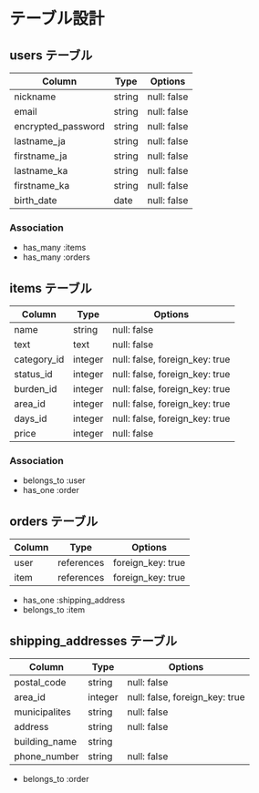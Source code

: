 # テーブル設計

## users テーブル

| Column              | Type   | Options     |
| ------------        | ------ | ----------- |
| nickname            | string | null: false |
| email               | string | null: false |
| encrypted_password  | string | null: false |
| lastname_ja         | string | null: false |
| firstname_ja        | string | null: false |
| lastname_ka         | string | null: false |
| firstname_ka        | string | null: false |
| birth_date          | date   | null: false |

### Association

- has_many :items
- has_many :orders

## items テーブル

| Column       | Type     | Options                        |
| ------------ | ---------| ----------------------------   |
| name         | string   | null: false                    |
| text         | text     | null: false                    |
| category_id  | integer  | null: false, foreign_key: true |
| status_id    | integer  | null: false, foreign_key: true |
| burden_id    | integer  | null: false, foreign_key: true |
| area_id      | integer  | null: false, foreign_key: true |
| days_id      | integer  | null: false, foreign_key: true |
| price        | integer  | null: false                    |



### Association

- belongs_to :user
- has_one :order

## orders テーブル

| Column  | Type       | Options           |
| ------- | ---------- | ----------------- |
| user    | references | foreign_key: true |
| item    | references | foreign_key: true |

- has_one :shipping_address
- belongs_to :item

## shipping_addresses テーブル

| Column          | Type    | Options                        |
| --------------- | ------- | ------------------------------ |
| postal_code     | string  | null: false                    |
| area_id         | integer | null: false, foreign_key: true |
| municipalites   | string  | null: false                    |
| address         | string  | null: false                    |
| building_name   | string  |                                |
| phone_number    | string  | null: false                    |

- belongs_to :order
